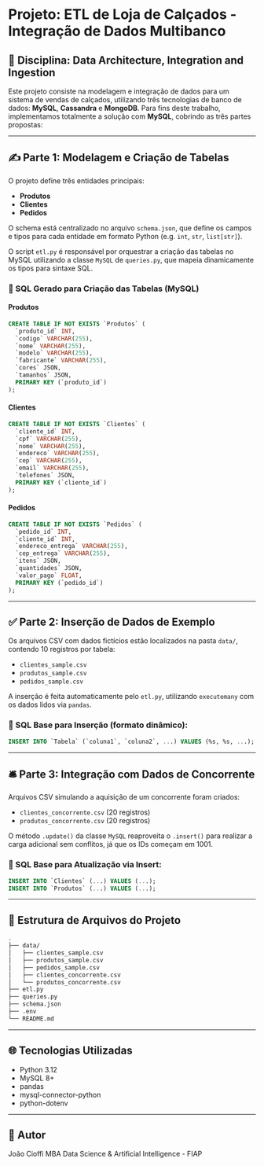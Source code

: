 # Projeto: ETL de Loja de Calçados - Integração de Dados Multibanco

## 📅 Disciplina: Data Architecture, Integration and Ingestion

Este projeto consiste na modelagem e integração de dados para um sistema de vendas de calçados, utilizando três tecnologias de banco de dados: **MySQL**, **Cassandra** e **MongoDB**. Para fins deste trabalho, implementamos totalmente a solução com **MySQL**, cobrindo as três partes propostas:

---

## ✍️ Parte 1: Modelagem e Criação de Tabelas

O projeto define três entidades principais:

- **Produtos**
- **Clientes**
- **Pedidos**

O schema está centralizado no arquivo `schema.json`, que define os campos e tipos para cada entidade em formato Python (e.g. `int`, `str`, `list[str]`).

O script `etl.py` é responsável por orquestrar a criação das tabelas no MySQL utilizando a classe `MySQL` de `queries.py`, que mapeia dinamicamente os tipos para sintaxe SQL.

### 🔧 SQL Gerado para Criação das Tabelas (MySQL)

#### Produtos

```sql
CREATE TABLE IF NOT EXISTS `Produtos` (
  `produto_id` INT,
  `codigo` VARCHAR(255),
  `nome` VARCHAR(255),
  `modelo` VARCHAR(255),
  `fabricante` VARCHAR(255),
  `cores` JSON,
  `tamanhos` JSON,
  PRIMARY KEY (`produto_id`)
);
```

#### Clientes

```sql
CREATE TABLE IF NOT EXISTS `Clientes` (
  `cliente_id` INT,
  `cpf` VARCHAR(255),
  `nome` VARCHAR(255),
  `endereco` VARCHAR(255),
  `cep` VARCHAR(255),
  `email` VARCHAR(255),
  `telefones` JSON,
  PRIMARY KEY (`cliente_id`)
);
```

#### Pedidos

```sql
CREATE TABLE IF NOT EXISTS `Pedidos` (
  `pedido_id` INT,
  `cliente_id` INT,
  `endereco_entrega` VARCHAR(255),
  `cep_entrega` VARCHAR(255),
  `itens` JSON,
  `quantidades` JSON,
  `valor_pago` FLOAT,
  PRIMARY KEY (`pedido_id`)
);
```

---

## ✅ Parte 2: Inserção de Dados de Exemplo

Os arquivos CSV com dados fictícios estão localizados na pasta `data/`, contendo 10 registros por tabela:

- `clientes_sample.csv`
- `produtos_sample.csv`
- `pedidos_sample.csv`

A inserção é feita automaticamente pelo `etl.py`, utilizando `executemany` com os dados lidos via `pandas`.

### 🔧 SQL Base para Inserção (formato dinâmico):

```sql
INSERT INTO `Tabela` (`coluna1`, `coluna2`, ...) VALUES (%s, %s, ...);
```

---

## 🛎 Parte 3: Integração com Dados de Concorrente

Arquivos CSV simulando a aquisição de um concorrente foram criados:

- `clientes_concorrente.csv` (20 registros)
- `produtos_concorrente.csv` (20 registros)

O método `.update()` da classe `MySQL` reaproveita o `.insert()` para realizar a carga adicional sem conflitos, já que os IDs começam em 1001.

### 🔧 SQL Base para Atualização via Insert:

```sql
INSERT INTO `Clientes` (...) VALUES (...);
INSERT INTO `Produtos` (...) VALUES (...);
```

---

## 📂 Estrutura de Arquivos do Projeto

```bash
.
├── data/
│   ├── clientes_sample.csv
│   ├── produtos_sample.csv
│   ├── pedidos_sample.csv
│   ├── clientes_concorrente.csv
│   └── produtos_concorrente.csv
├── etl.py
├── queries.py
├── schema.json
├── .env
└── README.md
```

---

## 🌐 Tecnologias Utilizadas

- Python 3.12
- MySQL 8+
- pandas
- mysql-connector-python
- python-dotenv

---

## 🌟 Autor

João Cioffi MBA Data Science & Artificial Intelligence - FIAP
